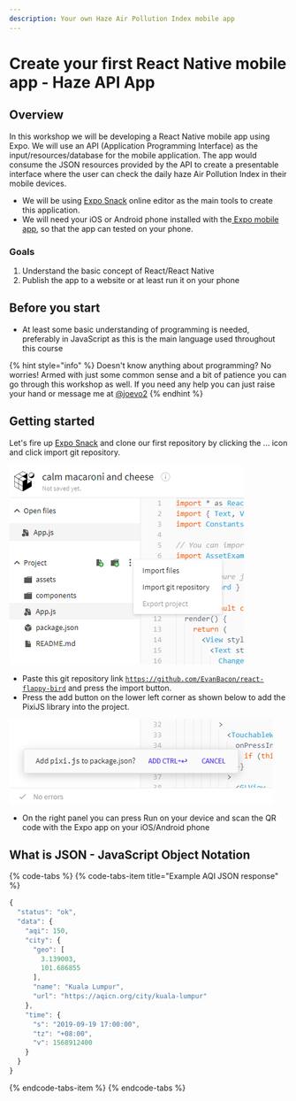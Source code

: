 ```yaml
---
description: Your own Haze Air Pollution Index mobile app
---
```


# Create your first React Native mobile app - Haze API App

## Overview

In this workshop we will be developing a React Native mobile app using Expo. We will use an API \(Application Programming Interface\) as the input/resources/database for the mobile application. The app would consume the JSON resources provided by the API to create a presentable interface where the user can check the daily haze Air Pollution Index in their mobile devices.

* We will be using [Expo Snack](http://snack.expo.io) online editor as the main tools to create this application.
* We will need your iOS or Android phone installed with the[ Expo mobile app](https://expo.io/tools#client), so that the app can tested on your phone.

### Goals 

1. Understand the basic concept of React/React Native
2. Publish the app to a website or at least run it on your phone 

## Before you start

* At least some basic understanding of programming is needed, preferably in JavaScript as this is the main language used throughout this course

{% hint style="info" %}
Doesn't know anything about programming? No worries! Armed with just some common sense and a bit of patience you can go through this workshop as well. If you need any help you can just raise your hand or message me at [@joevo2](https://twitter.com/joevo2)
{% endhint %}

## Getting started

Let's fire up [Expo Snack](http://snack.expo.io) and clone our first repository by clicking the ... icon and click import git repository.

![](../.gitbook/assets/import-git-repo.PNG)

* Paste this git repository link [`https://github.com/EvanBacon/react-flappy-bird`](https://github.com/EvanBacon/react-flappy-bird) and press the import button.
* Press the add button on the lower left corner as shown below to add the PixiJS library into the project.

![](../.gitbook/assets/add-pixi-to-package.PNG)

* On the right panel you can press Run on your device and scan the QR code with the Expo app on your iOS/Android phone

## What is JSON - JavaScript Object Notation

{% code-tabs %}
{% code-tabs-item title="Example AQI JSON response" %}
```javascript
{
  "status": "ok",
  "data": {
    "aqi": 150,
    "city": {
      "geo": [
        3.139003,
        101.686855
      ],
      "name": "Kuala Lumpur",
      "url": "https://aqicn.org/city/kuala-lumpur"
    },
    "time": {
      "s": "2019-09-19 17:00:00",
      "tz": "+08:00",
      "v": 1568912400
    }
  }
}
```
{% endcode-tabs-item %}
{% endcode-tabs %}




